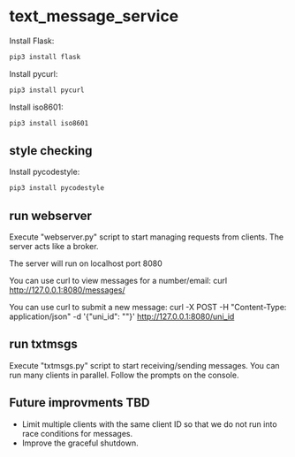 # text_message_service

Install Flask:
```bash
pip3 install flask
```

Install pycurl:
```bash
pip3 install pycurl
```

Install iso8601:
```bash
pip3 install iso8601
```


## style checking
Install pycodestyle:
```bash
pip3 install pycodestyle
```

## run webserver
Execute "webserver.py" script to start managing requests from clients. The server acts like a broker.

The server will run on localhost port 8080

You can use curl to view messages for a number/email:
curl http://127.0.0.1:8080/messages/<id>

You can use curl to submit a new message: 
curl -X POST -H "Content-Type: application/json" -d '{"uni_id": "<id>"}' http://127.0.0.1:8080/uni_id

## run txtmsgs
Execute "txtmsgs.py" script to start receiving/sending messages. You can run many clients in parallel. Follow the prompts on the console.

## Future improvments TBD
 - Limit multiple clients with the same client ID so that we do not run into race conditions for messages.
 - Improve the graceful shutdown.